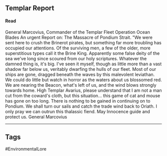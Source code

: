 ## Templar Report
#### Read
General Marcovius, Commander of the Templar Fleet Operation Ocean Blades An urgent Report on: The Massacre of Pondium Strait. "We were sent here to crush the Brinerot pirates, but something far more troubling has occupied our attentions. Of the surviving men, a few of the older, more superstitious types call it the Brine King. Apparently some false deity of the sea we've long since scoured from our holy scriptures. Whatever the damned thing is, it's big. I've seen it myself, though as little more than a vast shadow far below us, veritably dwarfing the hulls of our fleet. Most of our ships are gone, dragged beneath the waves by this malevolent leviathan. We could do little but watch in horror as the waters about us blossomed red. We are nearing the Beacon, what's left of us, and the wind blows strongly towards home. High Templar Avarius, please understand that I am not a man cut from the coward's cloth, but this situation... this game of cat and mouse has gone on too long. There is nothing to be gained in continuing on to Pondium. We shall turn our sails and catch the trade wind back to Oriath. I only pray we can outrun this thalassic fiend. May Innocence guide and protect us. General Marcovius

---
## Tags
#EnvironmentalLore